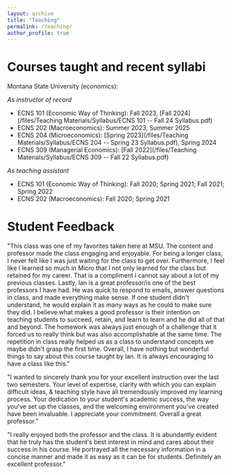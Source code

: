 ```yaml
---
layout: archive
title: "Teaching"
permalink: /teaching/
author_profile: true
---
```


# Courses taught and recent syllabi

Montana State University (economics):

*As instructor of record*

- ECNS 101 (Economic Way of Thinking): Fall 2023, [Fall 2024](/files/Teaching Materials/Syllabus/ECNS 101 -- Fall 24 Syllabus.pdf)
- ECNS 202 (Macroeconomics): Summer 2023, Summer 2025
- ECNS 204 (Microeconomics): [Spring 2023](/files/Teaching Materials/Syllabus/ECNS 204 -- Spring 23 Syllabus.pdf), Spring 2024
- ECNS 309 (Managerial Economics): [Fall 2022](/files/Teaching Materials/Syllabus/ECNS 309 -- Fall 22 Syllabus.pdf)

*As teaching assistant*
- ECNS 101 (Economic Way of Thinking): Fall 2020; Spring 2021; Fall 2021; Spring 2022
- ECNS 202 (Macroeconomics): Fall 2020; Spring 2021

# Student Feedback 

"This class was one of my favorites taken here at MSU. The content and professor made the class engaging and enjoyable. For being a longer class, I never felt like I was just waiting for the class to get over. Furthermore, I feel like I learned so much in Micro that I not only learned for the class but retained for my career. That is a compliment I cannot say about a lot of my previous classes. Lastly, Ian is a great professor/is one of the best professors I have had. He was quick to respond to emails, answer questions in class, and made everything make sense. If one student didn't understand, he would explain it as many ways as he could to make sure they did. I believe what makes a good professor is their intention on teaching students to succeed, retain, and learn to learn and he did all of that and beyond. The homework was always just enough of a challenge that it forced us to really think but was also accomplishable at the same time. The repetition in class really helped us as a class to understand concepts we maybe didn't grasp the first time. Overall, I have nothing but wonderful things to say about this course taught by Ian. It is always encouraging to have a class like this."

"I wanted to sincerely thank you for your excellent instruction over the last two semesters. Your level of expertise, clarity with which you can explain difficult ideas, & teaching style have all tremendously improved my learning process. Your dedication to your student's academic success, the way you've set up the classes, and the welcoming environment you've created have been invaluable. I appreciate your commitment. Overall a great professor."

"I really enjoyed both the professor and the class. It is abundantly evident that he truly has the student's best interest in mind and cares about their success in his course. He portrayed all the necessary information in a concise manner and made it as easy as it can be for students. Definitely an excellent professor."